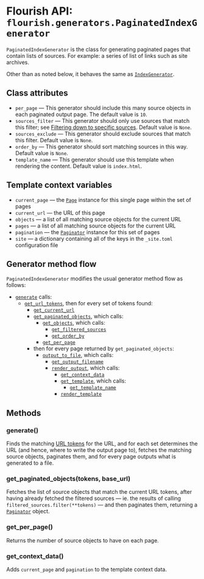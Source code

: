 # Flourish API: `flourish.generators.PaginatedIndexGenerator`

`PaginatedIndexGenerator` is the class for generating paginated pages that
contain lists of sources. For example: a series of list of links such as site
archives.

Other than as noted below, it behaves the same as
[`IndexGenerator`](/api-flourish-generators-index/).


## Class attributes

  * `per_page` — This generator should include this many source objects in
    each paginated output page. The default value is `10`.
  * `sources_filter` — This generator should only use sources that match
    this filter; see
    [Filtering down to specific sources](/api-flourish/#filtering-down-to-specific-sources).
    Default value is `None`.
  * `sources_exclude` — This generator should exclude sources that match
    this filter. Default value is `None`.
  * `order_by` — This generator should sort matching sources in this way.
    Default value is `None`.
  * `template_name` — This generator should use this template when rendering
    the content. Default value is `index.html`.

## Template context variables

  * `current_page` — the [`Page`](/api-flourish-paginator/#page) instance
    for this single page within the set of pages
  * `current_url` — the URL of this page
  * `objects` — a list of all matching source objects for the current URL
  * `pages` — a list of all matching source objects for the current URL
  * `pagination` — the [`Paginator`](/api-flourish-paginator/) instance for
    this set of pages
  * `site` — a dictionary containing all of the keys in the `_site.toml`
    configuration file

## Generator method flow

`PaginatedIndexGenerator` modifies the usual generator method flow as 
follows:

  * [`generate`](#generate) calls:
      * [`get_url_tokens`](#get_url_tokens), then for every set of tokens found:
          * [`get_current_url`](#get_current_urltokens)
          * [`get_paginated_objects`](#get_paginated_objects), which calls:
              * [`get_objects`](#get_objectstokens), which calls:
                  * [`get_filtered_sources`](#get_filtered_sources)
                  * [`get_order_by`](#get_order_by)
              * [`get_per_page`](#get_per_page)
          * then for every page returned by `get_paginated_objects`:
              * [`output_to_file`](#output_to_file), which calls:
                  * [`get_output_filename`](#get_output_filename)
                  * [`render_output`](#render_output), which calls:
                      * [`get_context_data`](#get_context_data)
                      * [`get_template`](#get_template), which calls:
                          * [`get_template_name`](#get_template_name)
                      * [`render_template`](#render_templatetemplate-context_data)

## Methods

### generate()

Finds the matching [URL tokens](#get-url-tokens) for the URL, and for each set
determines the URL (and hence, where to write the output page to), fetches the
matching source objects, paginates them, and for every page outputs what is
generated to a file.

### get_paginated_objects(tokens, base_url)

Fetches the list of source objects that match the current URL tokens, after
having already fetched the filtered sources — ie. the results of calling
`filtered_sources.filter(**tokens)` — and then paginates them, returning
a [`Paginator`](/api-flourish-paginator/) object.

### get_per_page()

Returns the number of source objects to have on each page.

### get_context_data()

Adds `current_page` and `pagination` to the template context data.
